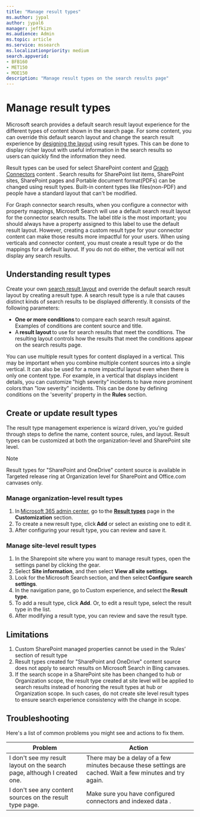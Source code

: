 ```yaml
---
title: "Manage result types"
ms.author: jypal
author: jypal6
manager: jeffkizn
ms.audience: Admin
ms.topic: article
ms.service: mssearch
ms.localizationpriority: medium
search.appverid:
- BFB160
- MET150
- MOE150
description: "Manage result types on the search results page"
---
```


# Manage result types

Microsoft search provides a default search result layout experience for the different types of content shown in the search page. For some content, you can override this default search layout and change the search result experience by [designing the layout](customize-results-layout.md) using result types. This can be done to display richer layout with useful information in the search results so users can quickly find the information they need.

Result types can be used for select SharePoint content and [Graph Connectors](connectors-overview.md) content . Search results for SharePoint list items, SharePoint sites, SharePoint pages and Portable document format(PDFs) can be changed using result types. Built-in content types like files(non-PDF) and people have a standard layout that can't be modified.

For Graph connector search results, when you configure a connector with property mappings, Microsoft Search will use a default search result layout for the connector search results. The label *title* is the most important; you should always have a property assigned to this label to use the default result layout. However, creating a custom result type for your connector content can make those results more impactful for your users. When using verticals and connector content, you must create a result type or do the mappings for a default layout. If you do not do either, the vertical will not display any search results.


## Understanding result types

Create your own [search result layout](customize-results-layout.md) and override the default search result layout by creating a result type. A search result type is a rule that causes distinct kinds of search results to be displayed differently. It consists of the following parameters:

- **One or more conditions** to compare each search result against. Examples of conditions are content source and title.
- A **result layout** to use for search results that meet the conditions. The resulting layout controls how the results that meet the conditions appear on the search results page.

You can use multiple result types for content displayed in a vertical. This may be important when you combine multiple content sources into a single vertical. It can also be used for a more impactful layout even when there is only one content type. For example, in a vertical that displays incident details, you can customize "high severity" incidents to have more prominent colors than "low severity" incidents. This can be done by defining conditions on the 'severity' property in the **Rules** section.

## Create or update result types

The result type management experience is wizard driven, you're guided through steps to define the name, content source, rules, and layout. Result types can be customized at both the organization-level and SharePoint site level.

> [!NOTE]
> Result types for "SharePoint and OneDrive" content source is available in Targeted release ring at Organization level for SharePoint and Office.com canvases only. 

### Manage organization-level result types

1. In [Microsoft 365 admin center](https://admin.microsoft.com/), go to the [**Result types**](https://admin.microsoft.com/Adminportal/Home#/MicrosoftSearch/resulttypes) page in the **Customization** section.
2. To create a new result type, click **Add** or select an existing one to edit it.
3. After configuring your result type, you can review and save it.

### Manage site-level result types

1. In the Sharepoint site where you want to manage result types, open the settings panel by clicking the gear.
2. Select **Site information**, and then select **View all site settings**.  
3. Look for the Microsoft Search section, and then select **Configure search settings**.
4. In the navigation pane, go to Custom experience, and select the **Result type**.
5. To add a result type, click **Add**. Or, to edit a result type, select the result type in the list.
6. After modifying a result type, you can review and save the result type.


## Limitations

1. Custom SharePoint managed properties cannot be used in the ‘Rules’ section of result type  
2. Result types created for "SharePoint and OneDrive" content source does not apply to search results on Microsoft Search in Bing canvases. 
3. If the search scope in a SharePoint site has been changed to hub or Organization scope, the result type created at site level will be applied to search results instead of honoring the result types at hub or Organization scope. In such cases, do not create site level result types to ensure search experience consistency with the change in scope. 

## Troubleshooting

Here's a list of common problems you might see and actions to fix them.

|Problem  |Action  |
|---------|---------|
| I don't see my result layout on the search page, although I created one. | There may be a delay of a few minutes because these settings are cached. Wait a few minutes and try again.        |
| I don't see any content sources on the result type page. | Make sure you have configured connectors and indexed data .   |
